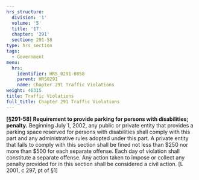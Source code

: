 ```yaml
---
hrs_structure:
  division: '1'
  volume: '5'
  title: '17'
  chapter: '291'
  section: 291-58
type: hrs_section
tags:
  - Government
menu:
  hrs:
    identifier: HRS_0291-0058
    parent: HRS0291
    name: Chapter 291 Traffic Violations
weight: 46315
title: Traffic Violations
full_title: Chapter 291 Traffic Violations
---
```

**[§291-58]** **Requirement to provide parking for persons with disabilities; penalty.** Beginning July 1, 2002, any public or private entity that provides a parking space reserved for persons with disabilities shall comply with this part and any administrative rules adopted under this part. A private entity that fails to comply with this section shall be fined not less than $250 nor more than $500 for each separate offense. Each day of violation shall constitute a separate offense. Any action taken to impose or collect any penalty provided for in this section shall be considered a civil action. [L 2001, c 297, pt of §1]